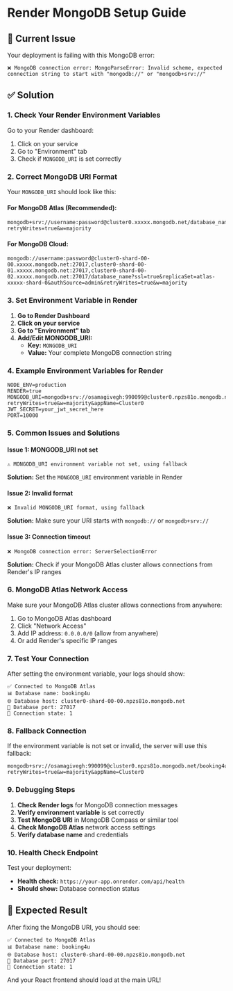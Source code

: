 # Render MongoDB Setup Guide

## 🚨 Current Issue
Your deployment is failing with this MongoDB error:
```
❌ MongoDB connection error: MongoParseError: Invalid scheme, expected connection string to start with "mongodb://" or "mongodb+srv://"
```

## ✅ Solution

### 1. **Check Your Render Environment Variables**

Go to your Render dashboard:
1. Click on your service
2. Go to "Environment" tab
3. Check if `MONGODB_URI` is set correctly

### 2. **Correct MongoDB URI Format**

Your `MONGODB_URI` should look like this:

#### **For MongoDB Atlas (Recommended):**
```
mongodb+srv://username:password@cluster0.xxxxx.mongodb.net/database_name?retryWrites=true&w=majority
```

#### **For MongoDB Cloud:**
```
mongodb://username:password@cluster0-shard-00-00.xxxxx.mongodb.net:27017,cluster0-shard-00-01.xxxxx.mongodb.net:27017,cluster0-shard-00-02.xxxxx.mongodb.net:27017/database_name?ssl=true&replicaSet=atlas-xxxxx-shard-0&authSource=admin&retryWrites=true&w=majority
```

### 3. **Set Environment Variable in Render**

1. **Go to Render Dashboard**
2. **Click on your service**
3. **Go to "Environment" tab**
4. **Add/Edit MONGODB_URI:**
   - **Key:** `MONGODB_URI`
   - **Value:** Your complete MongoDB connection string

### 4. **Example Environment Variables for Render**

```
NODE_ENV=production
RENDER=true
MONGODB_URI=mongodb+srv://osamagivegh:990099@cluster0.npzs81o.mongodb.net/booking4u?retryWrites=true&w=majority&appName=Cluster0
JWT_SECRET=your_jwt_secret_here
PORT=10000
```

### 5. **Common Issues and Solutions**

#### **Issue 1: MONGODB_URI not set**
```
⚠️ MONGODB_URI environment variable not set, using fallback
```
**Solution:** Set the `MONGODB_URI` environment variable in Render

#### **Issue 2: Invalid format**
```
❌ Invalid MONGODB_URI format, using fallback
```
**Solution:** Make sure your URI starts with `mongodb://` or `mongodb+srv://`

#### **Issue 3: Connection timeout**
```
❌ MongoDB connection error: ServerSelectionError
```
**Solution:** Check if your MongoDB Atlas cluster allows connections from Render's IP ranges

### 6. **MongoDB Atlas Network Access**

Make sure your MongoDB Atlas cluster allows connections from anywhere:
1. Go to MongoDB Atlas dashboard
2. Click "Network Access"
3. Add IP address: `0.0.0.0/0` (allow from anywhere)
4. Or add Render's specific IP ranges

### 7. **Test Your Connection**

After setting the environment variable, your logs should show:
```
✅ Connected to MongoDB Atlas
📊 Database name: booking4u
🌐 Database host: cluster0-shard-00-00.npzs81o.mongodb.net
🔌 Database port: 27017
🔗 Connection state: 1
```

### 8. **Fallback Connection**

If the environment variable is not set or invalid, the server will use this fallback:
```
mongodb+srv://osamagivegh:990099@cluster0.npzs81o.mongodb.net/booking4u?retryWrites=true&w=majority&appName=Cluster0
```

### 9. **Debugging Steps**

1. **Check Render logs** for MongoDB connection messages
2. **Verify environment variable** is set correctly
3. **Test MongoDB URI** in MongoDB Compass or similar tool
4. **Check MongoDB Atlas** network access settings
5. **Verify database name** and credentials

### 10. **Health Check Endpoint**

Test your deployment:
- **Health check:** `https://your-app.onrender.com/api/health`
- **Should show:** Database connection status

## 🎯 Expected Result

After fixing the MongoDB URI, you should see:
```
✅ Connected to MongoDB Atlas
📊 Database name: booking4u
🌐 Database host: cluster0-shard-00-00.npzs81o.mongodb.net
🔌 Database port: 27017
🔗 Connection state: 1
```

And your React frontend should load at the main URL!




